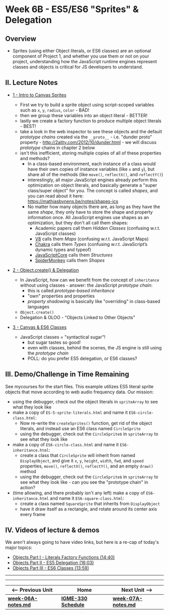 # Week 6B - ES5/ES6 "Sprites" & Delegation

## Overview
- Sprites (using either Object literals, or ES6 classes) are an optional component of Project 1, and whether you use them or not on your project, understanding how the JavaScript runtime engines represent classes and objects is critical for JS developers to understand.


## II. Lecture Notes
- [1 - Intro to Canvas Sprites](https://github.com/tonethar/IGME-330-Master/blob/master/notes/canvas-sprites-1.md)
  - First we try to build a sprite object using script-scoped variables such as `x`, `y`, `radius`, `color`  - BAD!
  - then we group these variables into an object literal - BETTER!
  - lastly we create a factory function to produce multiple object literals - BEST!
  - take a look in the web inspector to see these objects and the default *prototype chains* created via the `__proto__` - i.e. "dunder proto" property - http://2ality.com/2012/10/dunder.html - we will discuss  *prototype* chains in chapter 2 below
  - isn't this inefficient, storing multiple copies of all of these properties and methods?
    - In a class-based environment, each instance of a class would have their own copies of instance variables (like `x` and `y`), but share all of the methods (like `move()`, `reflectX()`, and `reflectY()`)
    - interestingly, all major JavaScript engines already perform this optimization on object literals, and basically generate a "super class/super object" for you. The concept is called *shapes*, and you can read about it here: https://mathiasbynens.be/notes/shapes-ics
    -  No matter how many objects there are, as long as they have the same *shape*, they only have to store the shape and property information once. All JavaScript engines use shapes as an optimization, but they don't all call them shapes:
        - Academic papers call them *Hidden Classes* (confusing w.r.t. JavaScript classes)
        - [V8](https://github.com/v8/v8) calls them *Maps* (confusing w.r.t. JavaScript Maps)
        - [Chakra](https://github.com/Microsoft/ChakraCore) calls them *Types* (confusing w.r.t. JavaScript’s dynamic types and typeof)
        - [JavaScriptCore](https://trac.webkit.org/wiki/JavaScriptCore) calls them *Structures*
        - [SpiderMonkey](https://developer.mozilla.org/en-US/docs/Mozilla/Projects/SpiderMonkey) calls them *Shapes*
        
- [2 - Object.create() & Delegation](https://github.com/tonethar/IGME-330-Master/blob/master/notes/canvas-sprites-2.md)
  - In JavaScript, how can we benefit from the concept of `inheritance` without using classes - answer: the JavaScript *prototype chain*:
    - this is called *prototype-based inheritance*
    - "own" properties and properties 
    - *property shadowing* is basically like "overriding" in class-based languages
  - `Object.create()`
  - Delegation & OLOO - "Objects Linked to Other Objects"
  
- [3 - Canvas & ES6 Classes](https://github.com/tonethar/IGME-330-Master/blob/master/notes/canvas-sprites-3.md)
  - JavaScript classes = "syntactical sugar"!
    - but sugar tastes so good!
    - even with classes, behind the scenes, the JS engine is still using the *prototype chain*
    - POLL: do you prefer ES5 delegation, or ES6 classes?
    

## III. Demo/Challenge in Time Remaining

See mycourses for the start files. This example utilizes ES5 literal sprite objects that move according to web audio frequency data. Our mission:
 - using the debugger, check out the object literals in `spriteArray` to see what they look like
 - make a copy of `ES-5-sprite-literals.html` and name it `ES6-circle-class.html`:
   - Now re-write the `createSprites()` function, get rid of the object literals, and instead use an ES6 class named `CircleSprite`
   - using the debugger, check out the `CircleSprite`s in `spriteArray` to see what they look like
 - make a copy of `ES6-circle-class.html` and name it `ES6-inheritance.html`:
   - create a class that `CircleSprite` will inherit from named `DisplayObject`, and give it `x`, `y`, `height`, `width`, `fwd`, and `speed` properties, `move()`, `reflectX()`, `reflectY()`, and an empty `draw()` method
   - using the debugger, check out the `CircleSprite`s in `spriteArray` to see what they look like - can you see the "prototype chain" in action?
 - (time allowing, and there probably isn't any left) make a copy of `ES6-inheritance.html` and name it `ES6-square-class.html`:
   - create a class named `SquareSprite` that inherits from  `DisplayObject`
   - have it draw itself as a rectangle, and rotate around its center axis every frame

## IV. Videos of lecture & demos

We aren't always going to have video links, but here is a re-cap of today's major topics:

- [Objects Part I  - Literals Factory Functions (14:40)](https://video.rit.edu/Watch/Jc7k9LPx)
- [Objects Part II - ES5 Delegation (16:03)](https://video.rit.edu/Watch/Eb67XqZd)
- [Objects Part III - ES6 Classes (13:59)](https://video.rit.edu/Watch/m9KRj43F)



<hr><hr>

| <-- Previous Unit | Home | Next Unit -->
| --- | --- | --- 
| [**week-06A-notes.md**](week-06A-notes.md)     |  [**IGME-330 Schedule**](../schedule.md) | [**week-07A-notes.md**](week-07A-notes.md)
